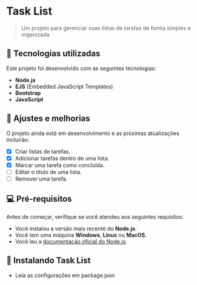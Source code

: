 # Task List

> Um projeto para gerenciar suas listas de tarefas de forma simples e organizada.

## 📑 Tecnologias utilizadas

Este projeto foi desenvolvido com as seguintes tecnologias:

- **Node.js**
- **EJS** (Embedded JavaScript Templates)
- **Bootstrap**
- **JavaScript**

## 🎯 Ajustes e melhorias

O projeto ainda está em desenvolvimento e as próximas atualizações incluirão:

- [x] Criar listas de tarefas.
- [x] Adicionar tarefas dentro de uma lista.
- [x] Marcar uma tarefa como concluída.
- [ ] Editar o título de uma lista.
- [ ] Remover uma tarefa.

## 💻 Pré-requisitos

Antes de começar, verifique se você atendeu aos seguintes requisitos:

- Você instalou a versão mais recente do **Node.js**.
- Você tem uma máquina **Windows**, **Linux** ou **MacOS**.
- Você leu a [documentação oficial do Node.js](https://nodejs.org/).

## 🚀 Instalando Task List

- Leia as configurações em package.json
